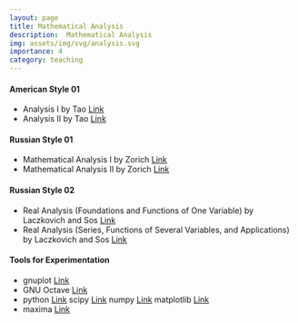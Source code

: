 ```yaml
---
layout: page
title: Mathematical Analysis
description:  Mathematical Analysis
img: assets/img/svg/analysis.svg
importance: 4
category: teaching
---
```


#### American Style 01

- Analysis I by Tao [Link](https://link.springer.com/book/10.1007/978-981-10-1789-6)
- Analysis II  by Tao [Link](https://link.springer.com/book/10.1007/978-981-10-1804-6)

#### Russian Style 01

- Mathematical Analysis I by Zorich [Link](https://link.springer.com/book/10.1007/978-3-662-48792-1)
- Mathematical Analysis II by Zorich [Link](https://link.springer.com/book/10.1007/978-3-662-48993-2)

#### Russian Style 02

- Real Analysis (Foundations and Functions of One Variable) by Laczkovich and Sos [Link](https://link.springer.com/book/10.1007/978-1-4939-2766-1)
- Real Analysis (Series, Functions of Several Variables, and Applications) by Laczkovich and Sos [Link](https://link.springer.com/book/10.1007/978-1-4939-7369-9)

#### Tools for Experimentation

- gnuplot [Link](http://www.gnuplot.info/)
- GNU Octave  [Link](https://octave.org/)
- python [Link](https://www.python.org/) scipy [Link](https://scipy.org/) numpy [Link](https://numpy.org/) matplotlib [Link](https://matplotlib.org/)
- maxima [Link](https://maxima.sourceforge.io/)  




